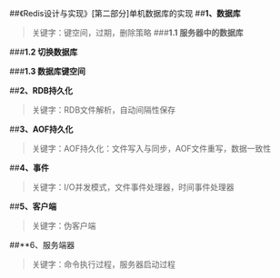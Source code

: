 ##《Redis设计与实现》[第二部分]单机数据库的实现
##**1、数据库**
> 关键字：键空间，过期，删除策略
###**1.1 服务器中的数据库**

###**1.2 切换数据库**

###**1.3 数据库键空间**


##**2、RDB持久化**
> 关键字：RDB文件解析，自动间隔性保存

##**3、AOF持久化**
> 关键字：AOF持久化：文件写入与同步，AOF文件重写，数据一致性

##**4、事件**
> 关键字：I/O并发模式，文件事件处理器，时间事件处理器

##**5、客户端**
> 关键字：伪客户端

##**6、服务端器
> 关键字：命令执行过程，服务器启动过程
